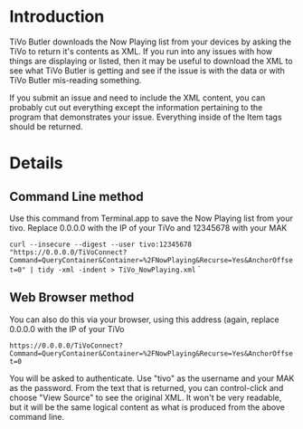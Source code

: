 # Introduction #

TiVo Butler downloads the Now Playing list from your devices by asking the TiVo to return it's contents as XML.  If you run into any issues with how things are displaying or listed, then it may be useful to download the XML to see what TiVo Butler is getting and see if the issue is with the data or with TiVo Butler mis-reading something.

If you submit an issue and need to include the XML content, you can probably cut out everything except the information pertaining to the program that demonstrates your issue.  Everything inside of the Item tags should be returned.

# Details #

## Command Line method ##
Use this command from Terminal.app to save the Now Playing list from your tivo.  Replace 0.0.0.0 with the IP of your TiVo and 12345678 with your MAK

`curl --insecure --digest --user tivo:12345678 "https://0.0.0.0/TiVoConnect?Command=QueryContainer&Container=%2FNowPlaying&Recurse=Yes&AnchorOffset=0" | tidy -xml -indent > TiVo_NowPlaying.xml`
`

## Web Browser method ##
You can also do this via your browser, using this address (again, replace 0.0.0.0 with the IP of your TiVo

`https://0.0.0.0/TiVoConnect?Command=QueryContainer&Container=%2FNowPlaying&Recurse=Yes&AnchorOffset=0`

You will be asked to authenticate.  Use "tivo" as the username and your MAK as the password.  From the text that is returned, you can control-click and choose "View Source" to see the original XML.  It won't be very readable, but it will be the same logical content as what is produced from the above command line.